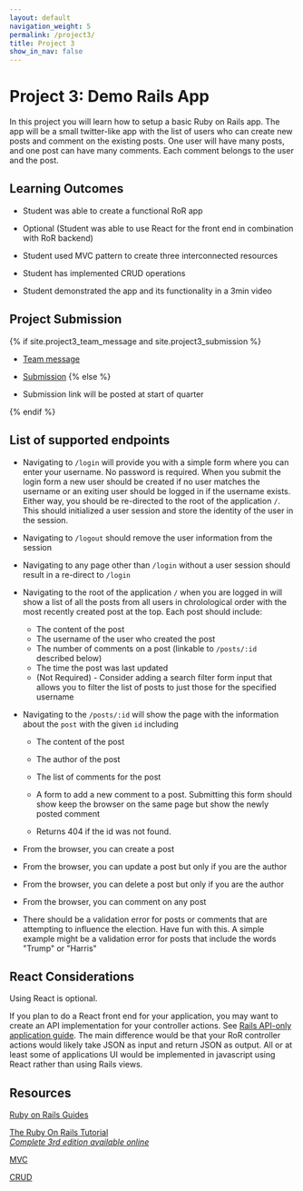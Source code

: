 ```yaml
---
layout: default
navigation_weight: 5
permalink: /project3/
title: Project 3
show_in_nav: false
---
```


# Project 3: Demo Rails App

In this project you will learn how to setup a basic Ruby on Rails app.
The app will be a small twitter-like app with the list of users who can create
new posts and comment on the existing posts. One user will have many posts, and
one post can have many comments. Each comment belongs to the user and the post.

## Learning Outcomes

- Student was able to create a functional RoR app

- Optional (Student was able to use React for the front end in combination with RoR backend)

- Student used MVC pattern to create three interconnected resources

- Student has implemented CRUD operations

- Student demonstrated the app and its functionality in a 3min video

## Project Submission

{% if site.project3_team_message and site.project3_submission %}
- [Team message]({{site.project3_team_message}})

- [Submission]({{site.project3_submission}})
{% else %}

- Submission link will be posted at start of quarter

{% endif %}

## List of supported endpoints

- Navigating to `/login` will provide you with a simple form where you can enter
  your username.  No password is required.  When you submit the login form a new
  user should be created if no user matches the username or an exiting user should
  be logged in if the username exists.  Either way, you should be re-directed to
  the root of the application `/`.  This should initialized a user session and
  store the identity of the user in the session.

- Navigating to `/logout` should remove the user information from the session

- Navigating to any page other than `/login` without a user session should result
  in a re-direct to `/login`

- Navigating to the root of the application `/` when you are logged in will show
  a list of all the posts from all users in chrolological order with the most
  recently created post at the top.  Each post should include:
  - The content of the post
  - The username of the user who created the post
  - The number of comments on a post (linkable to `/posts/:id` described below)
  - The time the post was last updated
  - (Not Required) - Consider adding a search filter form input that allows you to
    filter the list of posts to just those for the specified username

- Navigating to the `/posts/:id` will show the page with the information
  about the `post` with the given `id` including
  - The content of the post
  - The author of the post
  - The list of comments for the post
  - A form to add a new comment to a post.  Submitting this form should
    show keep the browser on the same page but show the newly posted comment

  - Returns 404 if the id was not found.

- From the browser, you can create a post

- From the browser, you can update a post but only if you are the author

- From the browser, you can delete a post but only if you are the author

- From the browser, you can comment on any post

- There should be a validation error for posts or comments that are attempting to influence the election.
  Have fun with this.  A simple example might be a validation error for posts that include
  the words "Trump" or "Harris"

## React Considerations

Using React is optional.

If you plan to do a React front end for your application, you may want to create
an API implementation for your controller actions. See [Rails API-only application guide](https://guides.rubyonrails.org/api_app.html).
The main difference would be that your RoR controller actions would likely take JSON as input
and return JSON as output.  All or at least some of applications UI would be implemented
in javascript using React rather than using Rails views.

## Resources

[Ruby on Rails Guides](https://guides.rubyonrails.org/)

[The Ruby On Rails Tutorial](https://www.railstutorial.org/book)  
_[Complete 3rd edition available online](https://3rd-edition.railstutorial.org/book)_

[MVC](https://en.wikipedia.org/wiki/Model%E2%80%93view%E2%80%93controller)

[CRUD](https://en.wikipedia.org/wiki/Create,_read,_update_and_delete)

